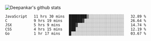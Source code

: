 ![Deepankar's github stats](https://github-readme-stats.vercel.app/api?username=Deep-Codes&count_private=true&show_icons=true&theme=radical)

<!--START_SECTION:waka-->
```text
JavaScript   11 hrs 30 mins  ████████▒░░░░░░░░░░░░░░░░   32.89 % 
C            9 hrs 19 mins   ██████▓░░░░░░░░░░░░░░░░░░   26.64 % 
JSX          5 hrs 9 mins    ███▓░░░░░░░░░░░░░░░░░░░░░   14.74 % 
CSS          4 hrs 15 mins   ███░░░░░░░░░░░░░░░░░░░░░░   12.19 % 
Go           1 hr 17 mins    █░░░░░░░░░░░░░░░░░░░░░░░░   03.67 % 
```
<!--END_SECTION:waka-->
